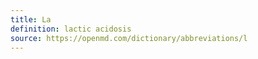 ```yaml
---
title: La
definition: lactic acidosis
source: https://openmd.com/dictionary/abbreviations/l
---
```

